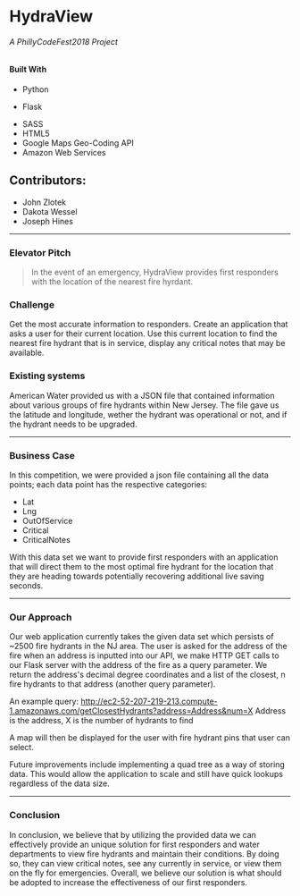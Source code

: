 # **HydraView**

######  A PhillyCodeFest2018 Project

####  Built With
* Python  
- Flask
* SASS
* HTML5
* Google Maps Geo-Coding API
* Amazon Web Services


## Contributors:
* John Zlotek
* Dakota Wessel
* Joseph Hines

***

### Elevator Pitch
> In the event of an emergency, HydraView provides first responders with the location of the nearest fire hyrdant.

### Challenge

Get the most accurate information to responders. Create an application that asks a user for their current location. Use this current location to find the nearest fire hydrant that is in service, display any critical notes that may be available.

### Existing systems

American Water provided us with a JSON file that contained information about various groups of fire hydrants within New Jersey. The file gave us the latitude and longitude, wether the hydrant was operational or not, and if the hydrant needs to be upgraded.  

***

### Business Case

In this competition, we were provided a json file containing all the data points; each data point has the respective categories:

* Lat
* Lng
* OutOfService
* Critical
* CriticalNotes

With this data set we want to provide first responders with an application that will direct them to the most optimal fire hydrant for the location that they are heading towards potentially recovering additional live saving seconds.

***

### Our Approach

Our web application currently takes the given data set which persists of ~2500 fire hydrants in the NJ area. The user is asked for the address of the fire when an address is inputted into our API, we make HTTP GET calls to our Flask server with the address of the fire as a query parameter. We return the address's decimal degree coordinates and a list of the closest, n fire hydrants to that address (another query parameter).

An example query:
http://ec2-52-207-219-213.compute-1.amazonaws.com/getClosestHydrants?address=Address&num=X
Address is the address, X is the number of hydrants to find

A map will then be displayed for the user with fire hydrant pins that user can select.

Future improvements include implementing a quad tree as a way of storing data. This would allow the application to scale and still have quick lookups regardless of the data size.

***

### Conclusion

In conclusion, we believe that by utilizing the provided data we can effectively provide an unique solution for first responders and water departments to view fire hydrants and maintain their conditions. By doing so, they can view critical notes, see any currently in service, or view them on the fly for emergencies. Overall, we believe our solution is what should be adopted to increase the effectiveness of our first responders.
